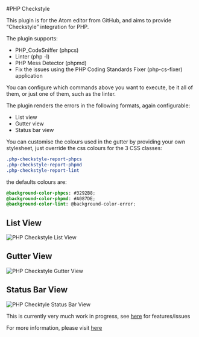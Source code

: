 #PHP Checkstyle

This plugin is for the Atom editor from GitHub, and aims to provide “Checkstyle” integration for PHP.

The plugin supports:

* PHP_CodeSniffer (phpcs)
* Linter (php -l)
* PHP Mess Detector (phpmd)
* Fix the issues using the PHP Coding Standards Fixer (php-cs-fixer) application

You can configure which commands above you want to execute, be it all of them, or just one of them, such as the linter.

The plugin renders the errors in the following formats, again configurable:

* List view
* Gutter view
* Status bar view

You can customise the colours used in the gutter by providing your own stylesheet, just override the css colours for
the 3 CSS classes:

```css
.php-checkstyle-report-phpcs
.php-checkstyle-report-phpmd
.php-checkstyle-report-lint
```

the defaults colours are:

```css
@background-color-phpcs: #3292B8;
@background-color-phpmd: #A087DE;
@background-color-lint: @background-color-error;
```

## List View
![PHP Checkstyle List View](http://www.soulbroken.co.uk/wp-content/uploads/atom-php-checkstyle-sniffer.png)

## Gutter View
![PHP Checkstyle Gutter View](http://www.soulbroken.co.uk/wp-content/uploads/atom-php-checkstyle-gutter-view.png)

## Status Bar View
![PHP Checktyle Status Bar View](http://www.soulbroken.co.uk/wp-content/uploads/atom-php-checkstyle-status-view.png)

This is currently very much work in progress, see [here](https://github.com/benmatselby/atom-php-checkstyle/issues) for features/issues

For more information, please visit [here](http://www.soulbroken.co.uk/code/atom-php-checkstyle/)
